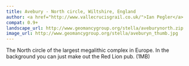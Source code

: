 ```yaml
---
title: Avebury - North circle, Wiltshire, England
author: <a href="http://www.vallecrucisgrail.co.uk/">Ian Pegler</a>
compat: 0.9+
landscape_url: http://www.geomancygroup.org/stella/aveburynorth.zip
image_url: http://www.geomancygroup.org/stella/aveburyn_thumb.jpg
---
```

The North circle of the largest megalithic complex in Europe. In the background you can just make out the Red Lion pub. (1MB)